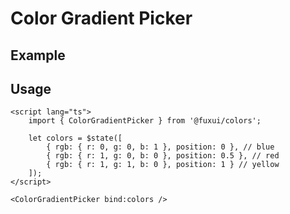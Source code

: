 <script lang="ts">
	import ColorGradientPickerExample from './Example.svelte';
</script>

# Color Gradient Picker

## Example

<ColorGradientPickerExample />

## Usage

```svelte
<script lang="ts">
	import { ColorGradientPicker } from '@fuxui/colors';

	let colors = $state([
		{ rgb: { r: 0, g: 0, b: 1 }, position: 0 }, // blue
		{ rgb: { r: 1, g: 0, b: 0 }, position: 0.5 }, // red
		{ rgb: { r: 1, g: 1, b: 0 }, position: 1 } // yellow
	]);
</script>

<ColorGradientPicker bind:colors />
```

